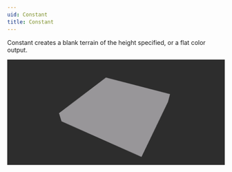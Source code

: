 ```yaml
---
uid: Constant
title: Constant
---
```


Constant creates a blank terrain of the height specified, or a flat color output.

![](/images/ref/Constant/Constant.png)


